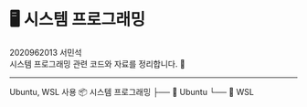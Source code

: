 # 🖥️ 시스템 프로그래밍

2020962013 서민석  
시스템 프로그래밍 관련 코드와 자료를 정리합니다. 🚀

---
Ubuntu, WSL 사용
📦 시스템 프로그래밍
├── 📁 Ubuntu
└── 📁 WSL


